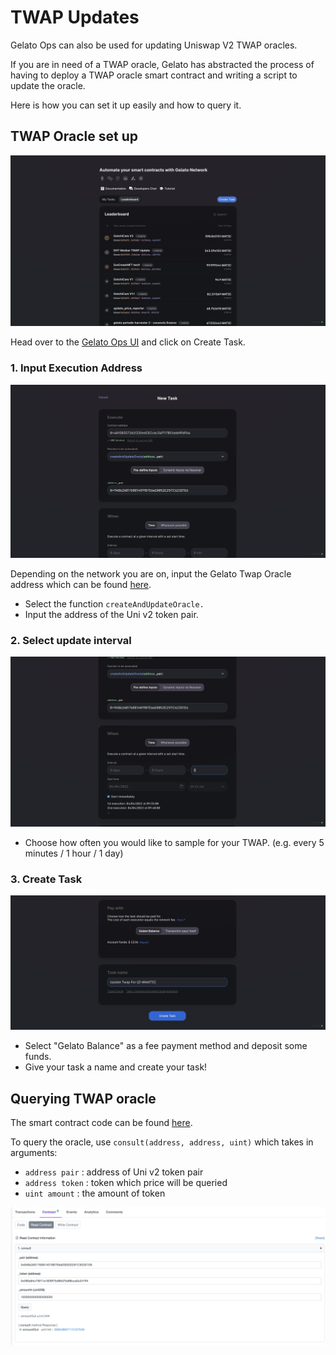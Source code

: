 # TWAP Updates

Gelato Ops can also be used for updating Uniswap V2 TWAP oracles.&#x20;

If you are in need of a TWAP oracle, Gelato has abstracted the process of having to deploy a TWAP oracle smart contract and writing a script to update the oracle.&#x20;

Here is how you can set it up easily and how to query it.

## TWAP Oracle set up

![](<../.gitbook/assets/Screenshot 2022-04-04 at 10.32.56 AM.png>)

Head over to the [Gelato Ops UI](https://app.gelato.network) and click on Create Task.

### 1. Input Execution Address

![](<../.gitbook/assets/Screenshot 2022-04-04 at 9.35.45 AM (1).png>)

Depending on the network you are on, input the Gelato Twap Oracle address which can be found [here](../resources/contract-addresses.md).&#x20;

* Select the function `createAndUpdateOracle.`
* Input the address of the Uni v2 token pair.

### 2. Select update interval

![](<../.gitbook/assets/Screenshot 2022-04-04 at 9.35.58 AM.png>)

* Choose how often you would like to sample for your TWAP. (e.g. every 5 minutes / 1 hour / 1 day)

### 3. Create Task

![](<../.gitbook/assets/Screenshot 2022-04-04 at 9.36.46 AM.png>)

* Select "Gelato Balance" as a fee payment method and deposit some funds.
* Give your task a name and create your task!

## Querying TWAP oracle

The smart contract code can be found [here](https://github.com/gelatodigital/ops-twap-oracle/blob/master/contracts/TwapOracle.sol).

&#x20;To query the oracle, use `consult(address, address, uint)` which takes in arguments:

* `address pair` : address of Uni v2 token pair
* `address token` : token which price will be queried
* `uint amount` : the amount of token

![](<../.gitbook/assets/Screenshot 2022-04-04 at 9.59.51 AM.png>)



